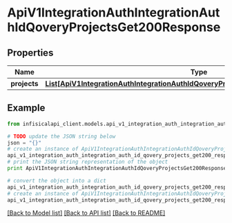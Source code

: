 # ApiV1IntegrationAuthIntegrationAuthIdQoveryProjectsGet200Response


## Properties
Name | Type | Description | Notes
------------ | ------------- | ------------- | -------------
**projects** | [**List[ApiV1IntegrationAuthIntegrationAuthIdQoveryProjectsGet200ResponseProjectsInner]**](ApiV1IntegrationAuthIntegrationAuthIdQoveryProjectsGet200ResponseProjectsInner.md) |  | 

## Example

```python
from infisicalapi_client.models.api_v1_integration_auth_integration_auth_id_qovery_projects_get200_response import ApiV1IntegrationAuthIntegrationAuthIdQoveryProjectsGet200Response

# TODO update the JSON string below
json = "{}"
# create an instance of ApiV1IntegrationAuthIntegrationAuthIdQoveryProjectsGet200Response from a JSON string
api_v1_integration_auth_integration_auth_id_qovery_projects_get200_response_instance = ApiV1IntegrationAuthIntegrationAuthIdQoveryProjectsGet200Response.from_json(json)
# print the JSON string representation of the object
print ApiV1IntegrationAuthIntegrationAuthIdQoveryProjectsGet200Response.to_json()

# convert the object into a dict
api_v1_integration_auth_integration_auth_id_qovery_projects_get200_response_dict = api_v1_integration_auth_integration_auth_id_qovery_projects_get200_response_instance.to_dict()
# create an instance of ApiV1IntegrationAuthIntegrationAuthIdQoveryProjectsGet200Response from a dict
api_v1_integration_auth_integration_auth_id_qovery_projects_get200_response_from_dict = ApiV1IntegrationAuthIntegrationAuthIdQoveryProjectsGet200Response.from_dict(api_v1_integration_auth_integration_auth_id_qovery_projects_get200_response_dict)
```
[[Back to Model list]](../README.md#documentation-for-models) [[Back to API list]](../README.md#documentation-for-api-endpoints) [[Back to README]](../README.md)


